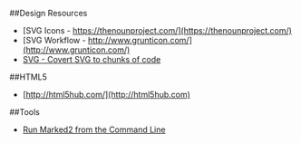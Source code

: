 ##Design Resources
* [SVG Icons - https://thenounproject.com/](https://thenounproject.com/)
* [SVG Workflow - http://www.grunticon.com/](http://www.grunticon.com/)
* [SVG - Covert SVG to chunks of code](http://www.grumpicon.com/)


##HTML5
* [http://html5hub.com/](http://html5hub.com)

##Tools
* [Run Marked2 from the Command Line](http://jblevins.org/log/marked-2-command)

